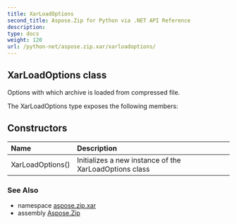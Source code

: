 ```yaml
---
title: XarLoadOptions
second_title: Aspose.Zip for Python via .NET API Reference
description: 
type: docs
weight: 120
url: /python-net/aspose.zip.xar/xarloadoptions/
---
```


## XarLoadOptions class

Options with which archive is loaded from compressed file.

The XarLoadOptions type exposes the following members:
## Constructors
| Name | Description |
| :- | :- |
|XarLoadOptions()|Initializes a new instance of the XarLoadOptions class|

### See Also

* namespace [aspose.zip.xar](/zip/python-net/aspose.zip.xar/)
* assembly [Aspose.Zip](/zip/python-net/)

